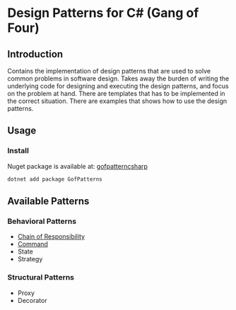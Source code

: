 # Design Patterns for C# (Gang of Four)

## Introduction

Contains the implementation of design patterns that are used to solve common problems in software design.
Takes away the burden of writing the underlying code for designing and executing the design patterns, and focus on the problem at hand.
There are templates that has to be implemented in the correct situation.
There are examples that shows how to use the design patterns.

## Usage

### Install

Nuget package is available at: [gofpatterncsharp](https://www.nuget.org/packages/gofpatterncsharp/)

```bash
dotnet add package GofPatterns
```

## Available Patterns

### Behavioral Patterns

- [Chain of Responsibility](README/Behavioral/CoR.md)
- [Command](README/Behavioral/Command.md)
- State
- Strategy

### Structural Patterns

- Proxy
- Decorator

